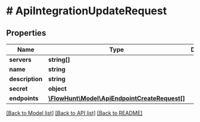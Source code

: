 # # ApiIntegrationUpdateRequest

## Properties

Name | Type | Description | Notes
------------ | ------------- | ------------- | -------------
**servers** | **string[]** |  | [optional]
**name** | **string** |  | [optional]
**description** | **string** |  | [optional]
**secret** | **object** |  | [optional]
**endpoints** | [**\FlowHunt\Model\ApiEndpointCreateRequest[]**](ApiEndpointCreateRequest.md) |  | [optional]

[[Back to Model list]](../../README.md#models) [[Back to API list]](../../README.md#endpoints) [[Back to README]](../../README.md)
